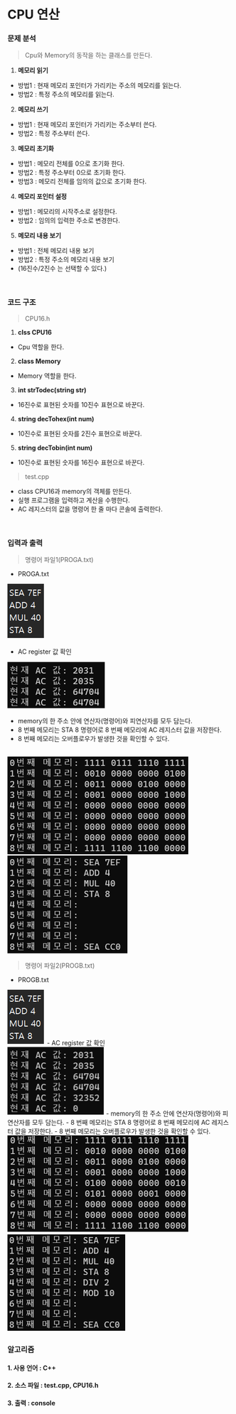 # CPU 연산 
### 문제 분석
> Cpu와 Memory의 동작을 하는 클래스를 만든다.
1. **메모리 읽기**
 - 방법1 : 현재 메모리 포인터가 가리키는 주소의 메모리를 읽는다.
 - 방법2 : 특정 주소의 메모리를 읽는다.
2. **메모리 쓰기**
 - 방법1 : 현재 메모리 포인터가 가리키는 주소부터 쓴다.
 - 방법2 : 특정 주소부터 쓴다.
3. **메모리 초기화**
 - 방법1 : 메모리 전체를 0으로 초기화 한다.
 - 방법2 : 특정 주소부터 0으로 초기화 한다.
 - 방법3 : 메모리 전체를 임의의 값으로 초기화 한다.
4. **메모리 포인터 설정**
 - 방법1 : 메모리의 시작주소로 설정한다.
 - 방법2 : 임의의 입력한 주소로 변경한다.
5. **메모리 내용 보기**
 - 방법1 : 전체 메모리 내용 보기
 - 방법2 : 특정 주소의 메모리 내용 보기
 - (16진수/2진수 는 선택할 수 있다.)

<br>

### 코드 구조
> CPU16.h
1. **clss CPU16** 
 - Cpu 역할을 한다.
2. **class Memory** 
 - Memory 역할을 한다.
3. **int strTodec(string str)** 
 - 16진수로 표현된 숫자를 10진수 표현으로 바꾼다.
4. **string decTohex(int num)**
 - 10진수로 표현된 숫자를 2진수 표현으로 바꾼다.
5. **string decTobin(int num)** 
 - 10진수로 표현된 숫자를 16진수 표현으로 바꾼다.
> test.cpp
 - class CPU16과 memory의 객체를 만든다.
 - 실행 프로그램을 입력하고 계산을 수행한다.
 - AC 레지스터의 값을 명령어 한 줄 마다 콘솔에 출력한다.

<br>

### 입력과 출력
> 명령어 파일1(PROGA.txt) 
- PROGA.txt <br>
<img src = "image/proga.png">

- AC register 값 확인 <br>
<img src = "image/registerA.png">

- memory의 한 주소 안에 연산자(명령어)와 피연산자를 모두 담는다. 
- 8 번째 메모리는 STA 8 명령어로 8 번째 메모리에 AC 레지스터 값을 저장한다.
- 8 번째 메모리는 오버플로우가 발생한 것을 확인할 수 있다.
<br>
<img src = "image/acA.png">
<img src = "image/commandA.png">

> 명령어 파일2(PROGB.txt)
- PROGB.txt <br>
<img src = "image/proga.png">
- AC register 값 확인 <br>
<img src = "image/registerB.png">
- memory의 한 주소 안에 연산자(명령어)와 피연산자를 모두 담는다. 
- 8 번째 메모리는 STA 8 명령어로 8 번째 메모리에 AC 레지스터 값을 저장한다.
- 8 번째 메모리는 오버플로우가 발생한 것을 확인할 수 있다.
<br>
<img src = "image/acB.png">
<img src = "image/commandB.png">

<br>

### 알고리즘
#### 1. 사용 언어 : C++
#### 2. 소스 파일 : test.cpp, CPU16.h
#### 3. 출력     : console